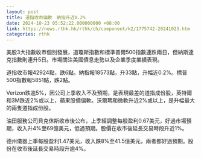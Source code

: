 ```yaml
---
layout: post
title: 道指收市偏軟　納指升近0.2%
date: 2024-10-23 05:52:22.000000000 +08:00
link: https://news.rthk.hk/rthk/ch/component/k2/1775742-20241023.htm
categories: rthk
---
```


美股3大指數收市個別發展，道瓊斯指數和標準普爾500指數連跌兩日，但納斯達克指數則連升5日。市場關注美國債息走勢以及企業季度業績表現。

道指收市報42924點，跌6點。納指報18573點，升33點，升幅近0.2%。標普500指數報5851點，跌2點。

Verizon跌逾5%，因公司上季收入不及預期，是表現最差的道指成份股，英特爾和3M跌近2%或以上，蘋果股價偏軟。沃爾瑪和微軟升近2%或以上，是升幅最大的兩隻道指成份股。

油田服務公司貝克休斯收市後公布，上季經調整每股盈利0.67美元，好過市場預期，收入升4%至69億美元，低過預期。股價在收市後延長交易時段升近1%。

德州儀器上季每股盈利1.47美元，收入跌8%至41.5億美元，兩者都好過預期。股份在收市後延長交易時段升逾4%。
